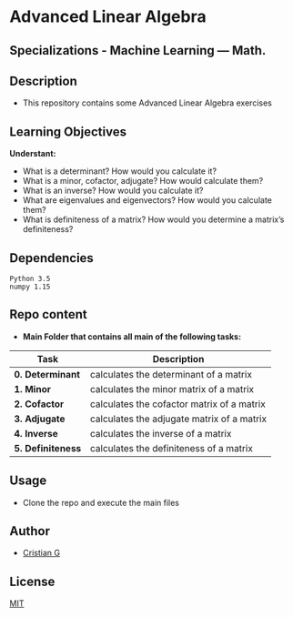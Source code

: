 # Advanced Linear Algebra

## Specializations - Machine Learning ― Math.

## Description

* This repository contains some Advanced Linear Algebra exercises

## Learning Objectives

**Understant:**

* What is a determinant? How would you calculate it?
* What is a minor, cofactor, adjugate? How would calculate them?
* What is an inverse? How would you calculate it?
* What are eigenvalues and eigenvectors? How would you calculate them?
* What is definiteness of a matrix? How would you determine a matrix’s definiteness?


## Dependencies
```
Python 3.5
numpy 1.15
```
## Repo content

* **Main Folder that contains all main of the following tasks:**

| Task | Description |
| --- | --- |
|**0. Determinant** | calculates the determinant of a matrix
|**1. Minor** | calculates the minor matrix of a matrix
|**2. Cofactor** |  calculates the cofactor matrix of a matrix
|**3. Adjugate** | calculates the adjugate matrix of a matrix
|**4. Inverse** | calculates the inverse of a matrix
|**5. Definiteness** | calculates the definiteness of a matrix

## Usage
* Clone the repo and execute the main files

## Author
- [Cristian G](https://github.com/cristian-fg)

## License
[MIT](https://choosealicense.com/licenses/mit/)
